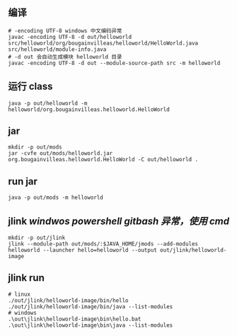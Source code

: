 ## 编译 

```shell
# -encoding UTF-8 windows 中文编码异常
javac -encoding UTF-8 -d out/helloworld src/helloworld/org/bougainvilleas/helloworld/HelloWorld.java src/helloworld/module-info.java
# -d out 会自动生成模块 helloworld 目录
javac -encoding UTF-8 -d out --module-source-path src -m helloworld
```

## 运行 class

```shell
java -p out/helloworld -m helloworld/org.bougainvilleas.helloworld.HelloWorld
```

## jar

```shell
mkdir -p out/mods
jar -cvfe out/mods/helloworld.jar org.bougainvilleas.helloworld.HelloWorld -C out/helloworld .
```

## run jar

```shell
java -p out/mods -m helloworld
```

## jlink ***windwos powershell gitbash 异常，使用 cmd***

```shell
mkdir -p out/jlink
jlink --module-path out/mods/:$JAVA_HOME/jmods --add-modules helloworld --launcher hello=helloworld --output out/jlink/helloworld-image
```

## jlink run 

```shell
# linux
./out/jlink/helloworld-image/bin/hello
./out/jlink/helloworld-image/bin/java --list-modules
# windows
.\out\jlink\helloworld-image\bin\hello.bat
.\out\jlink\helloworld-image\bin\java --list-modules
```